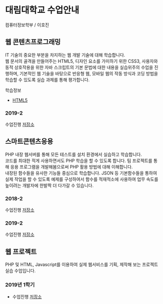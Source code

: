 # 대림대학교 수업안내
컴퓨터정보학부 / 이호진

## 웹 콘텐츠프로그래밍
IT 기술의 중요한 부분을 차지하는 웹 개발 기술에 대해 학습합니다.  
웹 문서의 골격을 만들어주는 HTML5, 디자인 요소를 가미하기 위한 CSS3, 사용자와 동적 상호작용을 위한 자바 스크립트의 기본 문법에 대한 내용을 실습위주의 수업을 진행하며, 
기본적인 웹 기술을 바탕으로 반응형 웹, 모바일 웹의 작동 방식과 코딩 방법을 학습할 수 있도록 실습 과제를 통해 평가합니다.

학습정보
* [HTML5](html5.jiny.dev)

### 2019-2
수업진행 [저장소](https://github.com/infohojin/daelim_2019_2)


## 스마트콘텐츠응용
PHP 내장 웹서버를 통해 모든 테스트를 설치 환경에서 실습하고 학습합니다.  
코드를 최대한 적게 사용하면서도 PHP 학습을 할 수 있도록 합니다. 
팀 프로젝트를 통해 응용 프로그램을 개발해봄으로써 PHP 활용 방법에 대해 이해합니다.  
내장된 함수들을 유사한 기능들 중심으로 학습합니다. JSON 등 기본함수들을 통하여 실제 작업을 할 수 있도록 
예제를 구성하여서 함수를 적재적소에 사용하여 업무 속도를 높이려는 개발자에 한발짝 더 다가갈 수 있습니다.

### 2018-2
수업진행 [저장소](./php_2018_2)

### 2019-2
수업진행 [저장소](https://github.com/infohojin/daelim_2019_2)


## 웹 프로젝트
PHP 및 HTML, Javascript를 이용하여 실제 웹서비스를 기획, 제작해 보는 프로젝트 실습 수업입니다.

### 2019년 1학기
* 수업진행 [저장소](https://infohojin.github.io/daelim_2019_1)
